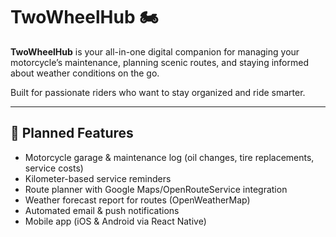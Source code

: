 # TwoWheelHub 🏍️

**TwoWheelHub** is your all-in-one digital companion for managing your motorcycle’s maintenance, planning scenic routes, and staying informed about weather conditions on the go.

Built for passionate riders who want to stay organized and ride smarter.

---

## 🚀 Planned Features

- Motorcycle garage & maintenance log (oil changes, tire replacements, service costs)
- Kilometer-based service reminders
- Route planner with Google Maps/OpenRouteService integration
- Weather forecast report for routes (OpenWeatherMap)
- Automated email & push notifications
- Mobile app (iOS & Android via React Native)
